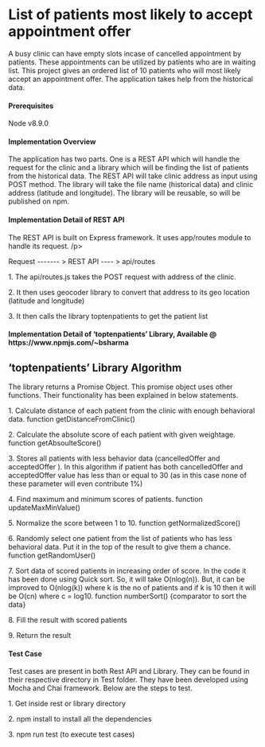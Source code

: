 
<H1> List of patients most likely to accept appointment offer </H1>
A busy clinic can have empty slots incase of cancelled appointment by patients. These appointments can be utilized by patients who are in waiting list. This project gives an ordered list of 10 patients who will most likely accept an appointment offer. The application takes help from the historical data.
<Br>
<H4>Prerequisites </H4>
Node v8.9.0
  <H4> Implementation Overview</H4>
The application has two parts. One is a REST API which will handle the request for the clinic and a library which will be finding the list of patients from the historical data. The REST API will take clinic address as input using POST method. The library will take the file name (historical data) and clinic address (latitude and longitude). The library will be reusable, so will be published on npm.
<H4> Implementation Detail of REST API</H4>
<p> The REST API is built on Express framework. It uses app/routes module to handle its request. /p>
<p>
           Request ------- > REST API ---- >  api/routes
</p>
<p> 
1.	The api/routes.js takes the POST request with address of the clinic. </p>
<p>
2.	It then uses geocoder library to convert that address to its geo location (latitude and longitude)
</p>
<p>
3.	It then calls the library toptenpatients to get the patient list</p>

<H4> Implementation Detail of ‘toptenpatients’ Library, Available @ https://www.npmjs.com/~bsharma</H4>
<H2> ‘toptenpatients’ Library Algorithm</H2>
<p> The library returns a Promise Object. This promise object uses other functions. Their functionality has been explained in below statements.
</p>
<p>
1.	Calculate distance of each patient from the clinic with enough behavioral data.
function getDistanceFromClinic()
</p>
2.	Calculate the absolute score of each patient with given weightage. 
function getAbsoulteScore()
</p>
<p>
3.	Stores all patients with less behavior data (cancelledOffer and acceptedOffer ). In this algorithm if patient has both cancelledOffer and acceptedOffer value has less than or equal to 30 (as in this case none of these parameter will even contribute 1%)

</p>
<p>
4.	Find maximum and minimum scores of patients. 
function updateMaxMinValue()
</p> 
5.	Normalize the score between 1 to 10.
function getNormalizedScore()
 </p>
<p>
6.	Randomly select one patient from the list of patients who has less behavioral data. Put it in the top of the result to give them a chance.
function getRandomUser()
</p>
<p>
7.	Sort data of scored patients in increasing order of score. In the code it has been done using Quick sort. So, it will take O(nlog(n)). But, it can be improved to O(nlog(k)) where k is the no of patients and if k is 10 then it will be O(cn) where c = log10. 
function numberSort() {comparator to sort the data} </p>
<p>
8.	Fill the result with scored patients</p>
<p>
9.	Return the result
</p>
<p>

<H4> Test Case </H4>
Test cases are present in both Rest API and Library. They can be found in their respective directory in Test folder. They have been developed using Mocha and Chai framework.
Below are the steps to test.
<p>
1.	Get inside rest or library directory
</p>
2.	npm install to install all the dependencies  
</p>
<p>
3.	npm run test (to execute test cases)
</p>

